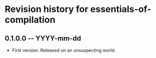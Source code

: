 # Revision history for essentials-of-compilation

## 0.1.0.0 -- YYYY-mm-dd

* First version. Released on an unsuspecting world.
